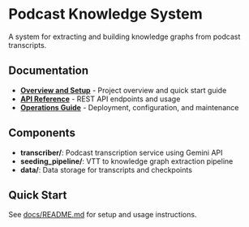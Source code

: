 # Podcast Knowledge System

A system for extracting and building knowledge graphs from podcast transcripts.

## Documentation

- **[Overview and Setup](docs/README.md)** - Project overview and quick start guide
- **[API Reference](docs/API.md)** - REST API endpoints and usage
- **[Operations Guide](docs/OPERATIONS.md)** - Deployment, configuration, and maintenance

## Components

- **transcriber/**: Podcast transcription service using Gemini API
- **seeding_pipeline/**: VTT to knowledge graph extraction pipeline
- **data/**: Data storage for transcripts and checkpoints

## Quick Start

See [docs/README.md](docs/README.md) for setup and usage instructions.